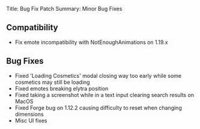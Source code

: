 Title: Bug Fix Patch
Summary: Minor Bug Fixes

## Compatibility
 - Fix emote incompatibility with NotEnoughAnimations on 1.19.x

## Bug Fixes
 - Fixed 'Loading Cosmetics' modal closing way too early while some cosmetics may still be loading
 - Fixed emotes breaking elytra position 
 - Fixed taking a screenshot while in a text input clearing search results on MacOS
 - Fixed Forge bug on 1.12.2 causing difficulty to reset when changing dimensions 
 - Misc UI fixes
